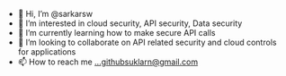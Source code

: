 - 👋 Hi, I’m @sarkarsw
- 👀 I’m interested in cloud security, API security, Data security
- 🌱 I’m currently learning how to make secure API calls 
- 💞️ I’m looking to collaborate on API related security and cloud controls for applications
- 📫 How to reach me ...githubsuklarn@gmail.com

<!---
sarkarsw/sarkarsw is a ✨ special ✨ repository because its `README.md` (this file) appears on your GitHub profile.
You can click the Preview link to take a look at your changes.
--->
